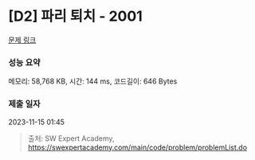 # [D2] 파리 퇴치 - 2001 

[문제 링크](https://swexpertacademy.com/main/code/problem/problemDetail.do?contestProbId=AV5PzOCKAigDFAUq) 

### 성능 요약

메모리: 58,768 KB, 시간: 144 ms, 코드길이: 646 Bytes

### 제출 일자

2023-11-15 01:45



> 출처: SW Expert Academy, https://swexpertacademy.com/main/code/problem/problemList.do
